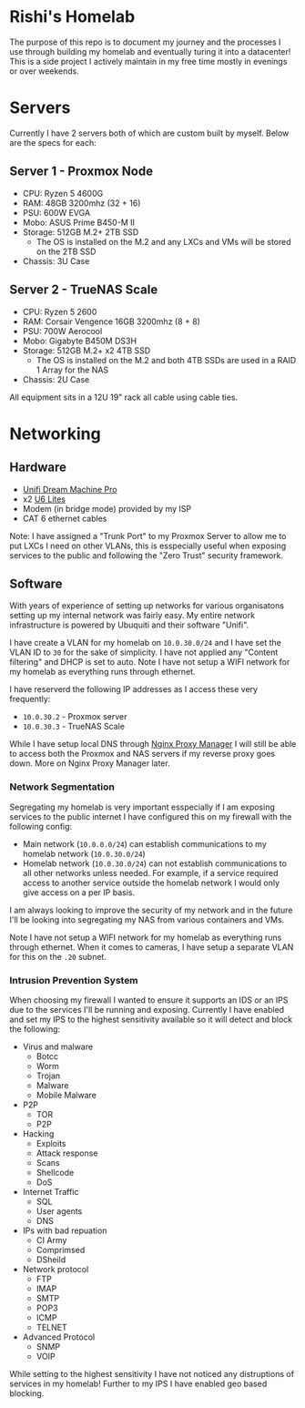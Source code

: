 # Rishi's Homelab

The purpose of this repo is to document my journey and the processes I use through building my homelab and eventually turing it into a datacenter! This is a side project I actively maintain in my free time mostly in evenings or over weekends. 

# Servers

Currently I have 2 servers both of which are custom built by myself. Below are the specs for each:

## Server 1 - Proxmox Node
- CPU: Ryzen 5 4600G 
- RAM: 48GB 3200mhz (32 + 16)
- PSU: 600W EVGA
- Mobo: ASUS Prime B450-M II
- Storage: 512GB M.2+ 2TB SSD
  - The OS is installed on the M.2 and any LXCs and VMs will be stored on the 2TB SSD
- Chassis: 3U Case

## Server 2 - TrueNAS Scale 
- CPU: Ryzen 5 2600 
- RAM: Corsair Vengence 16GB 3200mhz (8 + 8)
- PSU: 700W Aerocool
- Mobo: Gigabyte B450M DS3H
- Storage: 512GB M.2+ x2 4TB SSD
  - The OS is installed on the M.2 and both 4TB SSDs are used in a RAID 1 Array for the NAS
- Chassis: 2U Case


All equipment sits in a 12U 19" rack all cable using cable ties.

# Networking

## Hardware

- [Unifi Dream Machine Pro](https://eu.store.ui.com/eu/en/products/udm-pro)
- x2 [U6 Lites](https://eu.store.ui.com/eu/en/products/u6-lite)
- Modem (in bridge mode) provided by my ISP
- CAT 6 ethernet cables

Note: I have assigned a "Trunk Port" to my Proxmox Server to allow me to put LXCs I need on other VLANs, this is esspecially useful when exposing services to the public and following the "Zero Trust" security framework. 


## Software

With years of experience of setting up networks for various organisatons setting up my internal network was fairly easy. My entire network infrastructure is powered by Ubuquiti and their software "Unifi". 

I have create a VLAN for my homelab on `10.0.30.0/24` and I have set the VLAN ID to `30` for the sake of simplicity. I have not applied any "Content filtering" and DHCP is set to auto. Note I have not setup a WIFI network for my homelab as everything runs through ethernet. 

I have reserverd the following IP addresses as I access these very frequently:
- `10.0.30.2` - Proxmox server
- `10.0.30.3` - TrueNAS Scale

While I have setup local DNS through [Nginx Proxy Manager](https://nginxproxymanager.com/) I will still be able to access both the Proxmox and NAS servers if my reverse proxy goes down. More on Nginx Proxy Manager later. 

### Network Segmentation

Segregating my homelab is very important esspecially if I am exposing services to the public internet I have configured this on my firewall with the following config:

- Main network (`10.0.0.0/24`) can establish communications to my homelab network (`10.0.30.0/24`)
- Homelab network (`10.0.30.0/24`) can not establish communications to all other networks unless needed. For example, if a service required access to another service outside the homelab network I would only give access on a per IP basis. 

I am always looking to improve the security of my network and in the future I'll be looking into segregating my NAS from various containers and VMs. 

Note I have not setup a WIFI network for my homelab as everything runs through ethernet. When it comes to cameras, I have setup a separate VLAN for this on the `.20` subnet. 

### Intrusion Prevention System

When choosing my firewall I wanted to ensure it supports an IDS or an IPS due to the services I'll be running and exposing. Currently I have enabled and set my IPS to the highest sensitivity available so it will detect and block the following:

- Virus and malware
  - Botcc
  - Worm
  - Trojan
  - Malware
  - Mobile Malware
- P2P
  - TOR
  - P2P
- Hacking
  - Exploits
  - Attack response
  - Scans
  - Shellcode
  - DoS
- Internet Traffic
  - SQL
  - User agents
  - DNS
- IPs with bad repuation
  - CI Army
  - Comprimsed
  - DSheild
- Network protocol
  - FTP
  - IMAP
  - SMTP
  - POP3
  - ICMP
  - TELNET
- Advanced Protocol
  - SNMP
  - VOIP 

While setting to the highest sensitivity I have not noticed any distruptions of services in my homelab! Further to my IPS I have enabled geo based blocking. 



